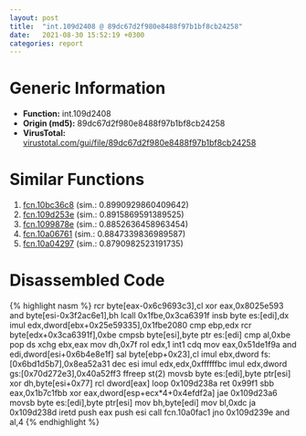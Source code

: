 ```yaml
---
layout: post
title:  "int.109d2408 @ 89dc67d2f980e8488f97b1bf8cb24258"
date:   2021-08-30 15:52:19 +0300
categories: report
---
```


# Generic Information
- **Function:** int.109d2408
- **Origin (md5):** 89dc67d2f980e8488f97b1bf8cb24258
- **VirusTotal:** [virustotal.com/gui/file/89dc67d2f980e8488f97b1bf8cb24258][virustotal_ref]



# Similar Functions

1. [fcn.10bc36c8][similar_1_ref] (sim.: 0.8990929860409642)
2. [fcn.109d253e][similar_2_ref] (sim.: 0.8915869591389525)
3. [fcn.1099878e][similar_3_ref] (sim.: 0.8852636458963454)
4. [fcn.10a06761][similar_4_ref] (sim.: 0.8847339836989587)
5. [fcn.10a04297][similar_5_ref] (sim.: 0.8790982523191735)


# Disassembled Code

{% highlight nasm %}
rcr byte[eax-0x6c9693c3],cl
xor eax,0x8025e593
and byte[esi-0x3f2ac6e1],bh
lcall 0x1fbe,0x3ca6391f
insb byte es:[edi],dx
imul edx,dword[ebx+0x25e59335],0x1fbe2080
cmp ebp,edx
rcr byte[edx+0x3ca6391f],0xbe
cmpsb byte[esi],byte ptr es:[edi]
cmp al,0xbe
pop ds
xchg ebx,eax
mov dh,0x7f
rol edx,1
int1 
cdq 
mov eax,0x51de1f9a
and edi,dword[esi+0x6b4e8e1f]
sal byte[ebp+0x23],cl
imul ebx,dword fs:[0x6bd1d5b7],0x8ea52a31
dec esi
imul edx,edx,0xffffffbc
imul edx,dword gs:[0x70d272e3],0x40a52ff3
ffreep st(2)
movsb byte es:[edi],byte ptr[esi]
xor dh,byte[esi+0x77]
rcl dword[eax]
loop 0x109d238a
ret 0x99f1
sbb eax,0x1b7c1fbb
xor eax,dword[esp+ecx*4+0x4efdf2a]
jae 0x109d23a6
movsb byte es:[edi],byte ptr[esi]
mov bh,byte[edi]
mov bl,0xdc
ja 0x109d238d
iretd 
push eax
push esi
call fcn.10a0fac1
jno 0x109d239e
and al,4
{% endhighlight %}


[similar_1_ref]: /report/fcn.10bc36c8@89dc67d2f980e8488f97b1bf8cb24258
[similar_2_ref]: /report/fcn.109d253e@89dc67d2f980e8488f97b1bf8cb24258
[similar_3_ref]: /report/fcn.1099878e@89dc67d2f980e8488f97b1bf8cb24258
[similar_4_ref]: /report/fcn.10a06761@89dc67d2f980e8488f97b1bf8cb24258
[similar_5_ref]: /report/fcn.10a04297@89dc67d2f980e8488f97b1bf8cb24258
[virustotal_ref]: https://www.virustotal.com/gui/file/89dc67d2f980e8488f97b1bf8cb24258